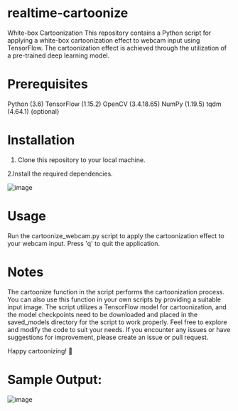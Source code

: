# realtime-cartoonize
White-box Cartoonization
This repository contains a Python script for applying a white-box cartoonization effect to webcam input using TensorFlow. 
The cartoonization effect is achieved through the utilization of a pre-trained deep learning model.

# Prerequisites
Python (3.6)
TensorFlow (1.15.2)
OpenCV (3.4.18.65)
NumPy (1.19.5)
tqdm (4.64.1) {optional}

# Installation
1. Clone this repository to your local machine.

2.Install the required dependencies.

![image](https://github.com/AkhilJx/realtime-cartoonize/assets/78065413/1f12823b-003d-469d-878d-f97de6f737dc)


# Usage
Run the cartoonize_webcam.py script to apply the cartoonization effect to your webcam input. 
Press 'q' to quit the application.

# Notes
The cartoonize function in the script performs the cartoonization process. You can also use this function in your own scripts by providing a suitable input image.
The script utilizes a TensorFlow model for cartoonization, and the model checkpoints need to be downloaded and placed in the saved_models directory for the script to work properly.
Feel free to explore and modify the code to suit your needs. If you encounter any issues or have suggestions for improvement, please create an issue or pull request.

Happy cartoonizing! 🎨

# Sample Output:
![image](https://github.com/AkhilJx/realtime-cartoonize/assets/78065413/169a3c72-d14a-4024-9c1e-63456f40f648)
